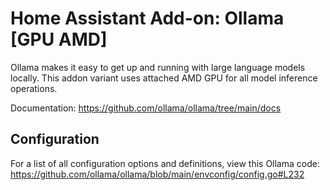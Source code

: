 # Home Assistant Add-on: Ollama [GPU AMD]

Ollama⁠ makes it easy to get up and running with large language models locally.
This addon variant uses attached AMD GPU for all model inference operations.

Documentation: <https://github.com/ollama/ollama/tree/main/docs>

## Configuration

For a list of all configuration options and definitions, view this Ollama code: <https://github.com/ollama/ollama/blob/main/envconfig/config.go#L232>
